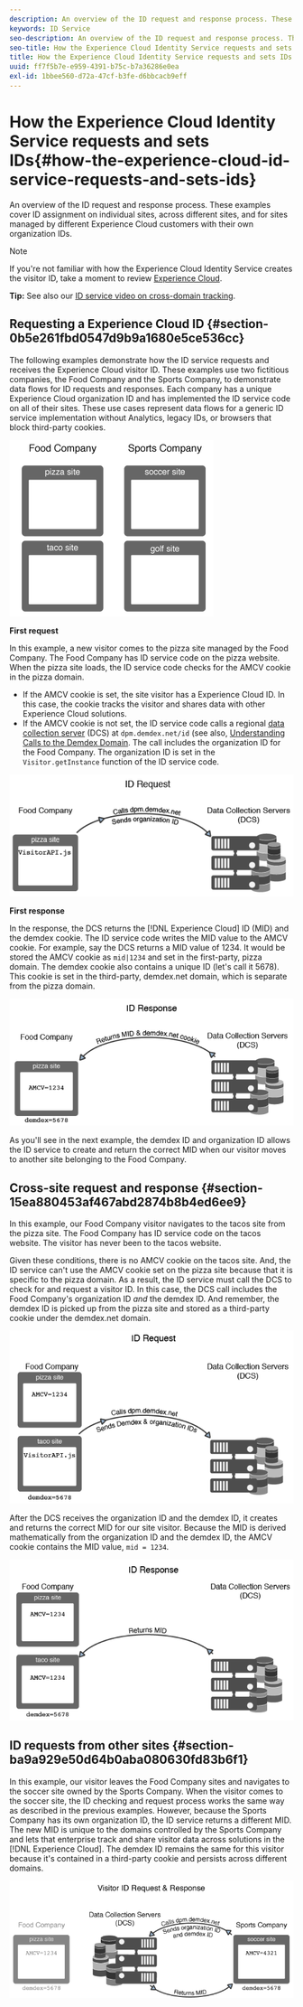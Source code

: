 ```yaml
---
description: An overview of the ID request and response process. These examples cover ID assignment on individual sites, across different sites, and for sites managed by different Experience Cloud customers with their own organization IDs.
keywords: ID Service
seo-description: An overview of the ID request and response process. These examples cover ID assignment on individual sites, across different sites, and for sites managed by different Experience Cloud customers with their own organization IDs.
seo-title: How the Experience Cloud Identity Service requests and sets IDs
title: How the Experience Cloud Identity Service requests and sets IDs
uuid: ff7f5b7e-e959-4391-b75c-b7a36286e0ea
exl-id: 1bbee560-d72a-47cf-b3fe-d6bbcacb9eff
---
```

# How the Experience Cloud Identity Service requests and sets IDs{#how-the-experience-cloud-id-service-requests-and-sets-ids}

An overview of the ID request and response process. These examples cover ID assignment on individual sites, across different sites, and for sites managed by different Experience Cloud customers with their own organization IDs.

>[!NOTE]
>
>If you're not familiar with how the Experience Cloud Identity Service creates the visitor ID, take a moment to review [Experience Cloud](../introduction/cookies.md).

**Tip:** See also our [ID service video on cross-domain tracking](https://helpx.adobe.com/marketing-cloud-core/kb/MCID/CrossDomain.html).

## Requesting a Experience Cloud ID {#section-0b5e261fbd0547d9b9a1680e5ce536cc}

The following examples demonstrate how the ID service requests and receives the Experience Cloud visitor ID. These examples use two fictitious companies, the Food Company and the Sports Company, to demonstrate data flows for ID requests and responses. Each company has a unique Experience Cloud organization ID and has implemented the ID service code on all of their sites. These use cases represent data flows for a generic ID service implementation without Analytics, legacy IDs, or browsers that block third-party cookies.

![](assets/sample_sites.png)

**First request**

In this example, a new visitor comes to the pizza site managed by the Food Company. The Food Company has ID service code on the pizza website. When the pizza site loads, the ID service code checks for the AMCV cookie in the pizza domain.

* If the AMCV cookie is set, the site visitor has a Experience Cloud ID. In this case, the cookie tracks the visitor and shares data with other Experience Cloud solutions. 
* If the AMCV cookie is not set, the ID service code calls a regional [data collection server](https://experienceleague.adobe.com/docs/analytics/technotes/rdc/regional-data-collection.html?lang=en) (DCS) at `dpm.demdex.net/id` (see also, [Understanding Calls to the Demdex Domain](https://experienceleague.adobe.com/docs/audience-manager/user-guide/reference/demdex-calls.html?lang=en). The call includes the organization ID for the Food Company. The organization ID is set in the `Visitor.getInstance` function of the ID service code.

![](assets/request1.png)

**First response**

In the response, the DCS returns the [!DNL Experience Cloud] ID (MID) and the demdex cookie. The ID service code writes the MID value to the AMCV cookie. For example, say the DCS returns a MID value of 1234. It would be stored the AMCV cookie as `mid|1234` and set in the first-party, pizza domain. The demdex cookie also contains a unique ID (let's call it 5678). This cookie is set in the third-party, demdex.net domain, which is separate from the pizza domain.

![](assets/response1.png)

As you'll see in the next example, the demdex ID and organization ID allows the ID service to create and return the correct MID when our visitor moves to another site belonging to the Food Company.

## Cross-site request and response {#section-15ea880453af467abd2874b8b4ed6ee9}

In this example, our Food Company visitor navigates to the tacos site from the pizza site. The Food Company has ID service code on the tacos website. The visitor has never been to the tacos website.

Given these conditions, there is no AMCV cookie on the tacos site. And, the ID service can't use the AMCV cookie set on the pizza site because that it is specific to the pizza domain. As a result, the ID service must call the DCS to check for and request a visitor ID. In this case, the DCS call includes the Food Company's organization ID *and* the demdex ID. And remember, the demdex ID is picked up from the pizza site and stored as a third-party cookie under the demdex.net domain.

![](assets/request2.png)

After the DCS receives the organization ID and the demdex ID, it creates and returns the correct MID for our site visitor. Because the MID is derived mathematically from the organization ID and the demdex ID, the AMCV cookie contains the MID value, `mid = 1234`.

![](assets/response2.png)

## ID requests from other sites {#section-ba9a929e50d64b0aba080630fd83b6f1}

In this example, our visitor leaves the Food Company sites and navigates to the soccer site owned by the Sports Company. When the visitor comes to the soccer site, the ID checking and request process works the same way as described in the previous examples. However, because the Sports Company has its own organization ID, the ID service returns a different MID. The new MID is unique to the domains controlled by the Sports Company and lets that enterprise track and share visitor data across solutions in the [!DNL Experience Cloud]. The demdex ID remains the same for this visitor because it's contained in a third-party cookie and persists across different domains.

![](assets/req_resp.png)
